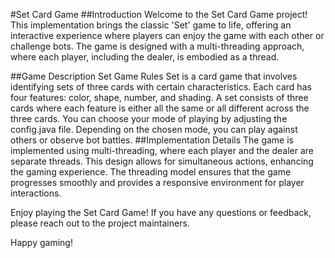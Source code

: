 #Set Card Game
##Introduction
Welcome to the Set Card Game project! This implementation brings the classic 'Set' game to life, offering an interactive experience where players can enjoy the game with each other or challenge bots. The game is designed with a multi-threading approach, where each player, including the dealer, is embodied as a thread.

##Game Description
Set Game Rules
Set is a card game that involves identifying sets of three cards with certain characteristics. Each card has four features: color, shape, number, and shading. A set consists of three cards where each feature is either all the same or all different across the three cards.
You can choose your mode of playing by adjusting the config.java file. 
Depending on the chosen mode, you can play against others or observe bot battles.
##Implementation Details
The game is implemented using multi-threading, where each player and the dealer are separate threads. This design allows for simultaneous actions, enhancing the gaming experience. The threading model ensures that the game progresses smoothly and provides a responsive environment for player interactions.

Enjoy playing the Set Card Game! If you have any questions or feedback, please reach out to the project maintainers.

Happy gaming!
